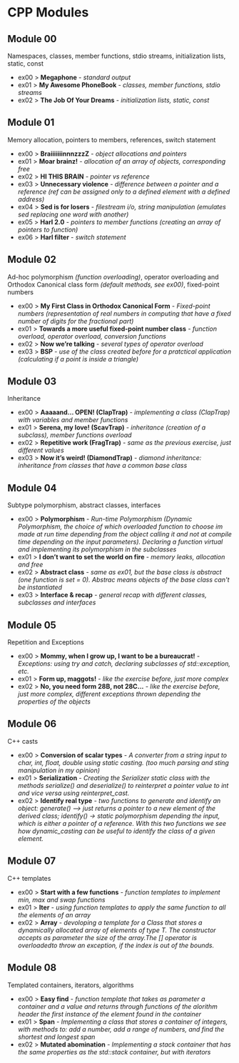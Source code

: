 # CPP Modules

## Module 00
Namespaces, classes, member functions, stdio streams,
initialization lists, static, const

* ex00 > **Megaphone** - *standard output*
* ex01 > **My Awesome PhoneBook** - *classes, member functions, stdio streams*
* ex02 > **The Job Of Your Dreams** - *initialization lists, static, const*

## Module 01
Memory allocation, pointers to members,
references, switch statement

* ex00 > **BraiiiiiiinnnzzzZ** - *object allocations and pointers*
* ex01 > **Moar brainz!** - *allocation of an array of objects, corresponding free*
* ex02 > **HI THIS BRAIN** - *pointer vs reference*
* ex03 > **Unnecessary violence** - *difference between a pointer and a reference (ref can be assigned only to a defined element with a defined address)*
* ex04 > **Sed is for losers** - *filestream i/o, string manipulation (emulates sed replacing one word with another)*
* ex05 > **Harl 2.0** - *pointers to member functions (creating an array of pointers to function)*
* ex06 > **Harl filter** - *switch statement*

## Module 02
Ad-hoc polymorphism *(function overloading)*, operator overloading
and Orthodox Canonical class form *(default methods, see ex00)*, fixed-point numbers

* ex00 > **My First Class in Orthodox Canonical Form** - *Fixed-point numbers (representation of real numbers in computing that have a fixed number of digits for the fractional part)*
* ex01 > **Towards a more useful fixed-point number class** - *function overload, operator overload, conversion functions*
* ex02 > **Now we’re talking** - *several types of operator overload*
* ex03 > **BSP** - *use of the class created before for a pratctical application (calculating if a point is inside a triangle)*

## Module 03
Inheritance

* ex00 > **Aaaaand... OPEN! (ClapTrap)** - 
*implementing a class (ClapTrap) with variables and member functions*
* ex01 > **Serena, my love! (ScavTrap)** - *inheritance (creation of a subclass), member functions overload*
* ex02 > **Repetitive work (FragTrap)** - *same as the previous exercise, just different values*
* ex03 > **Now it’s weird! (DiamondTrap)** - *diamond inheritance: inheritance from classes that have a common base class*

## Module 04
Subtype polymorphism, abstract classes, interfaces

* ex00 > **Polymorphism** - *Run-time Polymorphism (Dynamic Polymorphism, the choice of which overloaded function to choose im made at run time depending from the object calling it and not at compile time depending on the input parameters). Declaring a function virtual and implementing its polymorphism in the subclasses*
* ex01 > **I don’t want to set the world on fire** - *memory leaks, allocation and free*
* ex02 > **Abstract class** - *same as ex01, but the base class is abstract (one function is set = 0). Abstrac means objects of the base class can't be instantiated*
* ex03 > **Interface & recap** - *general recap with different classes, subclasses and interfaces*

## Module 05
Repetition and Exceptions

* ex00 > **Mommy, when I grow up, I want to be a bureaucrat!** - *Exceptions: using try and catch, declaring subclasses of std::exception, etc.*
* ex01 > **Form up, maggots!** - *like the exercise before, just more complex*
* ex02 > **No, you need form 28B, not 28C...** - *like the exercise before, just more complex, different exceptions thrown depending the properties of the objects*

## Module 06
C++ casts

* ex00 > **Conversion of scalar types** - *A converter from a string input to char, int, float, double using static casting. (too much parsing and sting manipulation in my opinion)*
* ex01 > **Serialization** - *Creating the Serializer static class with the methods serialize() and deserialize() to reinterpret a pointer value to int and vice versa using reinterpret_cast.*
* ex02 > **Identify real type** - *two functions to generate and identify an object: generate() --> just returns a pointer to a new element of the derived class; identify() -> static polymorphism depending the input, which is either a pointer of a reference. With this two functions we see how dynamic_casting can be useful to identify the class of a given element.*

## Module 07
C++ templates

* ex00 > **Start with a few functions** - *function templates to implement min, max and swap functions*
* ex01 > **Iter** - *using function templates to apply the same function to all the elements of an array*
* ex02 > **Array** - *devoloping a template for a Class that stores a dynamically allocated array of elements of type T. The constructor accepts as parameter the size of the array.The [] operator is overloadedto throw an exception, if the index is out of the bounds.*

## Module 08
Templated containers, iterators, algorithms

* ex00 > **Easy find** - *function template that takes as parameter a container and a value and returns through functions of the alorithm header the first instance of the element found in the container*
* ex01 > **Span** - *Implementing a class that stores a container of integers, with methods to: add a number, add a range of numbers, and find the shortest and longest span*
* ex02 > **Mutated abomination** - *Implementing a stack container that has the same properties as the std::stack container, but with iterators*